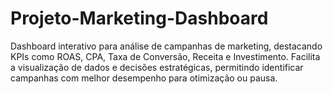 # Projeto-Marketing-Dashboard
Dashboard interativo para análise de campanhas de marketing, destacando KPIs como ROAS, CPA, Taxa de Conversão, Receita e Investimento. Facilita a visualização de dados e decisões estratégicas, permitindo identificar campanhas com melhor desempenho para otimização ou pausa.
